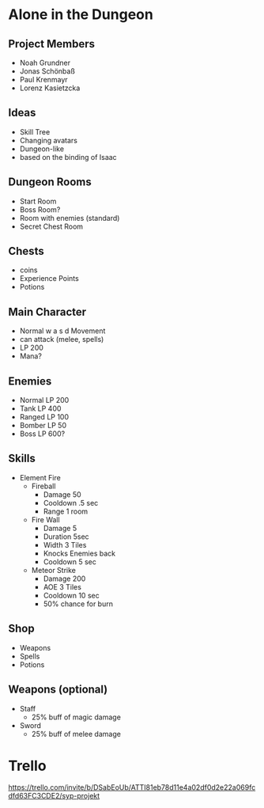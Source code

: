 # Alone in the Dungeon
## Project Members
+ Noah Grundner
+ Jonas Schönbaß
+ Paul Krenmayr
+ Lorenz Kasietzcka
  

## Ideas
+ Skill Tree
+ Changing avatars
+ Dungeon-like
+ based on the binding of Isaac

## Dungeon Rooms
+ Start Room 
+ Boss Room?
+ Room with enemies (standard)
+ Secret Chest Room 

## Chests
+ coins
+ Experience Points
+ Potions

## Main Character
+ Normal w a s d Movement
+ can attack (melee, spells)
+ LP 200
+ Mana?

## Enemies
+ Normal LP 200
+ Tank LP 400
+ Ranged LP 100
+ Bomber LP 50
+ Boss LP 600?

## Skills
+ Element Fire
    + Fireball
        + Damage 50
        + Cooldown .5 sec
        + Range 1 room
    + Fire Wall
        + Damage 5
        + Duration 5sec
        + Width 3 Tiles
        + Knocks Enemies back
        + Cooldown 5 sec
    + Meteor Strike
        + Damage 200
        + AOE 3 Tiles
        + Cooldown 10 sec
        + 50% chance for burn

## Shop
+ Weapons
+ Spells
+ Potions

## Weapons (optional)
+ Staff
    + 25% buff of magic damage
+ Sword
    + 25% buff of melee damage


# Trello
https://trello.com/invite/b/DSabEoUb/ATTI81eb78d11e4a02df0d2e22a069fcdfd63FC3CDE2/syp-projekt
